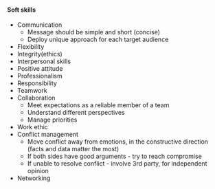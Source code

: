 #### Soft skills
* Communication
    * Message should be simple and short (concise)
    * Deploy unique approach for each target audience
* Flexibility
* Integrity(ethics)
* Interpersonal skills
* Positive attitude
* Professionalism
* Responsibility
* Teamwork
* Collaboration
    * Meet expectations as a reliable member of a team
    * Understand different perspectives
    * Manage priorities
* Work ethic
* Conflict management
    * Move conflict away from emotions, in the constructive direction (facts and data matter the most)
    * If both sides have good arguments - try to reach compromise
    * If unable to resolve conflict - involve 3rd party, for independent opinion
* Networking

